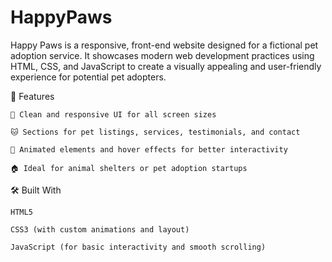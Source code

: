# HappyPaws

Happy Paws is a responsive, front-end website designed for a fictional pet adoption service. It showcases modern web development practices using HTML, CSS, and JavaScript to create a visually appealing and user-friendly experience for potential pet adopters.

🌟 Features

    🐶 Clean and responsive UI for all screen sizes

    🐱 Sections for pet listings, services, testimonials, and contact

    🐾 Animated elements and hover effects for better interactivity

    🏠 Ideal for animal shelters or pet adoption startups

🛠️ Built With

    HTML5

    CSS3 (with custom animations and layout)

    JavaScript (for basic interactivity and smooth scrolling)
